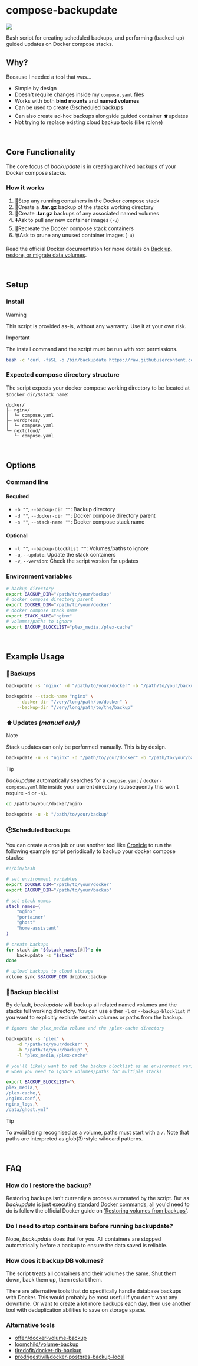 # compose-backupdate
<img src="assets/header.webp">

Bash script for creating scheduled backups, and performing (backed-up) guided updates on Docker compose stacks.

## Why?
Because I needed a tool that was...

- Simple by design
- Doesn't require changes inside my `compose.yaml` files
- Works with both **bind mounts** and **named volumes**
- Can be used to create 🕑scheduled backups
- Can also create ad-hoc backups alongside guided container ⬆️updates
- Not trying to replace existing cloud backup tools (like rclone)

<br>

## Core Functionality

The core focus of *backupdate* is in creating archived backups of your Docker compose stacks.

### How it works

1. 🛑Stop any running containers in the Docker compose stack
1. 📁Create a **.tar.gz** backup of the stacks working directory
1. 📁Create **.tar.gz** backups of any associated named volumes
1. ⬇️Ask to pull any new container images (`-u`)
1. 🔁Recreate the Docker compose stack containers
1. 🗑️Ask to prune any unused container images (`-u`)

Read the official Docker documentation for more details on [Back up, restore, or migrate data volumes](https://docs.docker.com/engine/storage/volumes/#back-up-restore-or-migrate-data-volumes).

<br>

## Setup

### Install
> [!WARNING]  
> This script is provided as-is, without any warranty. Use it at your own risk.

> [!IMPORTANT]  
> The install command and the script must be run with root permissions.

```bash
bash -c 'curl -fsSL -o /bin/backupdate https://raw.githubusercontent.com/hazzuk/compose-backupdate/refs/heads/release/backupdate.sh && chmod +x /bin/backupdate'
```

### Expected compose directory structure
The script expects your docker compose working directory to be located at `$docker_dir/$stack_name`:
```
docker/
├─ nginx/
│  └─ compose.yaml
├─ wordpress/
│  └─ compose.yaml
└─ nextcloud/
   └─ compose.yaml
```

<br>

## Options

### Command line

#### Required
- `-b ""`, `--backup-dir ""`: Backup directory
- `-d ""`, `--docker-dir ""`: Docker compose directory parent
- `-s ""`, `--stack-name ""`: Docker compose stack name

#### Optional
- `-l ""`, `--backup-blocklist ""`: Volumes/paths to ignore
- `-u`, `--update`: Update the stack containers
- `-v`, `--version`: Check the script version for updates

### Environment variables
```bash
# backup directory
export BACKUP_DIR="/path/to/your/backup"
# docker compose directory parent
export DOCKER_DIR="/path/to/your/docker"
# docker compose stack name
export STACK_NAME="nginx"
# volumes/paths to ignore
export BACKUP_BLOCKLIST="plex_media,/plex-cache"
```

<br>

## Example Usage

### 📀Backups
```bash
backupdate -s "nginx" -d "/path/to/your/docker" -b "/path/to/your/backup"
```
```bash
backupdate --stack-name "nginx" \
    --docker-dir "/very/long/path/to/docker" \
    --backup-dir "/very/long/path/to/the/backup"
```

### ⬆️Updates *(manual only)*
> [!NOTE]  
> Stack updates can only be performed manually. This is by design.

```bash
backupdate -u -s "nginx" -d "/path/to/your/docker" -b "/path/to/your/backup"
```

> [!TIP]
> *backupdate* automatically searches for a `compose.yaml` / `docker-compose.yaml` file inside your current directory (subsequently this won't require `-d` or `-s`).

```bash
cd /path/to/your/docker/nginx

backupdate -u -b "/path/to/your/backup"
```

### 🕑Scheduled backups
You can create a cron job or use another tool like [Cronicle](https://github.com/jhuckaby/Cronicle) to run the following example script periodically to backup your docker compose stacks:

```bash
#!/bin/bash

# set environment variables
export DOCKER_DIR="/path/to/your/docker"
export BACKUP_DIR="/path/to/your/backup"

# set stack names
stack_names=(
    "nginx"
    "portainer"
    "ghost"
    "home-assistant"
)

# create backups
for stack in "${stack_names[@]}"; do
    backupdate -s "$stack"
done

# upload backups to cloud storage
rclone sync $BACKUP_DIR dropbox:backup
```

### 🚫Backup blocklist

By default, *backupdate* will backup all related named volumes and the stacks full working directory. You can use either `-l` or `--backup-blocklist` if you want to explicitly exclude certain volumes or paths from the backup.

```bash
# ignore the plex_media volume and the /plex-cache directory

backupdate -s "plex" \
    -d "/path/to/your/docker" \
    -b "/path/to/your/backup" \
    -l "plex_media,/plex-cache"
```

```bash
# you'll likely want to set the backup blocklist as an environment variable
# when you need to ignore volumes/paths for multiple stacks

export BACKUP_BLOCKLIST="\
plex_media,\
/plex-cache,\
/nginx.conf,\
nginx_logs,\
/data/ghost.yml"
```

> [!TIP]
> To avoid being recognised as a volume, paths must start with a `/`. Note that paths are interpreted as glob(3)-style wildcard patterns.

<br>

## FAQ

### How do I restore the backup?

Restoring backups isn't currently a process automated by the script. But as *backupdate* is just executing [standard Docker commands](https://github.com/hazzuk/compose-backupdate/blob/7b3d2edb05374e707af79c00d303e9988065e7f8/backupdate.sh#L347), all you'd need to do is follow the official Docker guide on ['Restoring volumes from backups'](https://docs.docker.com/engine/storage/volumes/#restore-volume-from-a-backup).

### Do I need to stop containers before running backupdate?

Nope, *backupdate* does that for you. All containers are stopped automatically before a backup to ensure the data saved is reliable.

### How does it backup DB volumes?

The script treats all containers and their volumes the same. Shut them down, back them up, then restart them.

There are alternative tools that do specifically  handle database backups with Docker. This would probably be most useful if you don't want any downtime. Or want to create a lot more backups each day, then use another tool with deduplication abilities to save on storage space.

### Alternative tools

- [offen/docker-volume-backup](https://github.com/offen/docker-volume-backup)
- [loomchild/volume-backup](https://github.com/loomchild/volume-backup)
- [tiredofit/docker-db-backup](https://github.com/tiredofit/docker-db-backup)
- [prodrigestivill/docker-postgres-backup-local](https://github.com/prodrigestivill/docker-postgres-backup-local)
